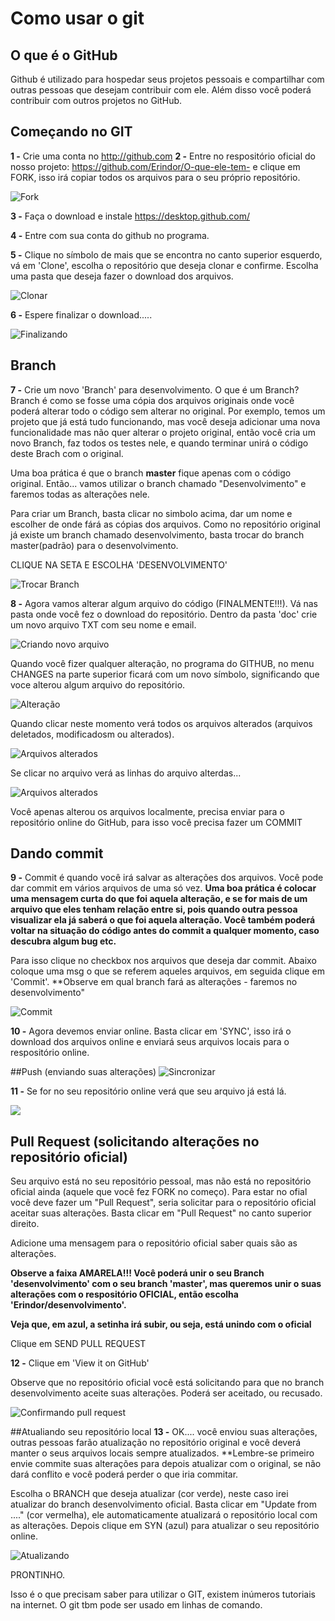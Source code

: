 # Como usar o git

## O que é o GitHub
Github é utilizado para hospedar seus projetos pessoais e compartilhar com outras pessoas que desejam contribuir com ele. Além disso você poderá contribuir com outros projetos no GitHub.


## Começando no GIT
**1 -** Crie uma conta no http://github.com
**2 -** Entre no respositório oficial do nosso projeto: https://github.com/Erindor/O-que-ele-tem- e clique em FORK, isso irá copiar todos os arquivos para o seu próprio repositório.

![Fork](/tutorial/1.png)

**3 -** Faça o download e instale https://desktop.github.com/

**4 -** Entre com sua conta do github no programa.

**5 -** Clique no símbolo de mais que se encontra no canto superior esquerdo, vá em 'Clone', escolha o repositório que deseja clonar e confirme. Escolha uma pasta que deseja fazer o download dos arquivos.

![Clonar](/tutorial/2.png)

**6 -** Espere finalizar o download.....

![Finalizando](/tutorial/3.png)

## Branch
**7 -** Crie um novo 'Branch' para desenvolvimento. O que é um Branch? Branch é como se fosse uma cópia dos arquivos originais onde você poderá alterar todo o código sem alterar no original. Por exemplo, temos um projeto que já está tudo funcionando, mas você deseja adicionar uma nova funcionalidade mas não quer alterar o projeto original, então você cria um novo Branch, faz todos os testes nele, e quando terminar unirá o código deste Brach com o original. 

Uma boa prática é que o branch **master** fique apenas com o código original. Então... vamos utilizar o branch chamado "Desenvolvimento" e faremos todas as alterações nele.

Para criar um Branch, basta clicar no simbolo acima, dar um nome e escolher de onde fárá as cópias dos arquivos. Como no repositório original já existe um branch chamado desenvolvimento, basta trocar do branch master(padrão) para o desenvolvimento.

CLIQUE NA SETA E ESCOLHA 'DESENVOLVIMENTO'

![Trocar Branch](/tutorial/5.png)

**8 -** Agora vamos alterar algum arquivo do código (FINALMENTE!!!). Vá nas pasta onde você fez o download do repositório. Dentro da pasta 'doc' crie um novo arquivo TXT com seu nome e email.

![Criando novo arquivo](/tutorial/6.png)

Quando você fizer qualquer alteração, no programa do GITHUB, no menu CHANGES na parte superior ficará com um novo símbolo, significando que voce alterou algum arquivo do repositório.

![Alteração](/tutorial/7.png)

Quando clicar neste momento verá todos os arquivos alterados (arquivos deletados, modificadosm ou alterados).

![Arquivos alterados](/tutorial/8.png)

Se clicar no arquivo verá as linhas do arquivo alterdas...

![Arquivos alterados](/tutorial/9.png)

Você apenas alterou os arquivos localmente, precisa enviar para o repositório online do GitHub, para isso você precisa fazer um COMMIT

## Dando commit
**9 -** Commit é quando você irá salvar as alterações dos arquivos. Você pode dar commit em vários arquivos de uma só vez. **Uma boa prática é colocar uma mensagem curta do que foi aquela alteração, e se for mais de um arquivo que eles tenham relação entre si, pois quando outra pessoa visualizar ela já saberá o que foi aquela alteração. Você também poderá voltar na situação do código antes do commit a qualquer momento, caso descubra algum bug etc.**

Para isso clique no checkbox nos arquivos que deseja dar commit. Abaixo coloque uma msg o que se referem aqueles arquivos, em seguida clique em 'Commit'. **Observe em qual branch fará as alterações - faremos no desenvolvimento"

![Commit](/tutorial/10.png)

**10 -** Agora devemos enviar online. Basta clicar em 'SYNC', isso irá o download dos arquivos online e enviará seus arquivos locais para o respositório online.

##Push (enviando suas alterações)
![Sincronizar](/tutorial/11.png)

**11 -** Se for no seu repositório online verá que seu arquivo já está lá.

![](/tutorial/12.png)

## Pull Request (solicitando alterações no repositório oficial)
Seu arquivo está no seu repositório pessoal, mas não está no repositório oficial ainda (aquele que você fez FORK no começo). Para estar no ofial você deve fazer um "Pull Request", seria solicitar para o repositório oficial aceitar suas alterações. Basta clicar em "Pull Request" no canto superior direito.

Adicione uma mensagem para o repositório oficial saber quais são as alterações.

**Observe a faixa AMARELA!!! Você poderá unir o seu Branch 'desenvolvimento' com o seu branch 'master', mas queremos unir o suas alterações com o respositório OFICIAL, então escolha 'Erindor/desenvolvimento'.**

**Veja que, em azul, a setinha irá subir, ou seja, está unindo com o oficial**

Clique em SEND PULL REQUEST

**12 -** Clique em 'View it on GitHub'

Observe que no repositório oficial você está solicitando para que no branch desenvolvimento aceite suas alterações. Poderá ser aceitado, ou recusado.

![Confirmando pull request](/tutorial/13.png)

##Atualiando seu repositório local
**13 -** OK.... você enviou suas alterações, outras pessoas farão atualização no repositório original e você deverá manter o seus arquivos locais sempre atualizados. **Lembre-se primeiro envie commite suas alterações para depois atualizar com o original, se não dará conflito e você poderá perder o que iria commitar.

Escolha o BRANCH que deseja atualizar (cor verde), neste caso irei atualizar do branch desenvolvimento oficial. Basta clicar em "Update from ...." (cor vermelha), ele automaticamente atualizará o repositório local com as alterações. Depois clique em SYN (azul) para atualizar o seu repositório online.

![Atualizando](/tutorial/14.png)

PRONTINHO.

Isso é o que precisam saber para utilizar o GIT, existem inúmeros tutoriais na internet. O git tbm pode ser usado em linhas de comando.

